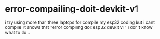 # error-compailing-doit-devkit-v1
i try using more than three laptops for compile my esp32 coding but i cant compile .it shows that "error compiling doit esp32 devkit v1" i don't know what to do ..
